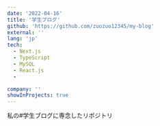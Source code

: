 ```yaml
---
date: '2022-04-16'
title: '学生ブログ'
github: 'https://github.com/zuozuo12345/my-blog'
external: ''
lang: 'jp'
tech:
  - Next.js
  - TypeScript
  - MySQL
  - React.js
  - 

company: ''
showInProjects: true
---
```

私の#学生ブログに専念したリポジトリ
